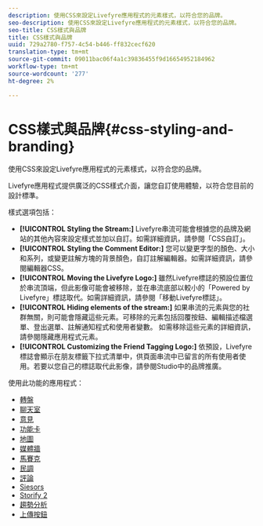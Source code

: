 ```yaml
---
description: 使用CSS來設定Livefyre應用程式的元素樣式，以符合您的品牌。
seo-description: 使用CSS來設定Livefyre應用程式的元素樣式，以符合您的品牌。
seo-title: CSS樣式與品牌
title: CSS樣式與品牌
uuid: 729a2780-f757-4c54-b446-ff832cecf620
translation-type: tm+mt
source-git-commit: 09011bac06f4a1c39836455f9d16654952184962
workflow-type: tm+mt
source-wordcount: '277'
ht-degree: 2%

---
```



# CSS樣式與品牌{#css-styling-and-branding}

使用CSS來設定Livefyre應用程式的元素樣式，以符合您的品牌。

Livefyre應用程式提供廣泛的CSS樣式介面，讓您自訂使用體驗，以符合您目前的設計標準。

樣式選項包括：

* **[!UICONTROL Styling the Stream:]** Livefyre串流可能會根據您的品牌及網站的其他內容來設定樣式並加以自訂。如需詳細資訊，請參閱「CSS自訂」。
* **[!UICONTROL Styling the Comment Editor:]** 您可以變更字型的顏色、大小和系列，或變更註解方塊的背景顏色，自訂註解編輯器。如需詳細資訊，請參閱編輯器CSS。
* **[!UICONTROL Moving the Livefyre Logo:]** 雖然Livefyre標誌的預設位置位於串流頂端，但此影像可能會被移除，並在串流底部以較小的「Powered by Livefyre」標誌取代。如需詳細資訊，請參閱「移動Livefyre標誌」。
* **[!UICONTROL Hiding elements of the stream:]** 如果串流的元素與您的社群無關，則可能會隱藏這些元素。可移除的元素包括回覆按鈕、編輯描述檔選單、登出選單、註解通知程式和使用者變數。 如需移除這些元素的詳細資訊，請參閱隱藏應用程式元素。
* **[!UICONTROL Customizing the Friend Tagging Logo:]** 依預設，Livefyre標誌會顯示在朋友標籤下拉式清單中，供頁面串流中已留言的所有使用者使用。若要以您自己的標誌取代此影像，請參閱Studio中的品牌推廣。

使用此功能的應用程式：

* [轉盤](/help/using/c-about-apps/c-carousel-app/c-carousel-app.md#c_carousel_app)
* [聊天室](/help/using/c-about-apps/c-chat-app/c-chat-app.md#c_chat_app)
* [意見](/help/using/c-about-apps/c-comments/c-comments.md)
* [功能卡](/help/using/c-about-apps/c-feature-card-app/c-feature-card-app.md#c_feature_card_app)
* [地圖](/help/using/c-about-apps/c-map-app/c-map-app.md#c_map_app)
* [媒體牆](/help/using/c-about-apps/c-media-wall-app/c-media-wall-app.md#c_media_wall_app)
* [馬賽克](/help/using/c-about-apps/c-mosaic-app/c-mosaic-app.md#c_mosaic_app)
* [民調](/help/using/c-about-apps/c-polls-app/c-polls-app.md#c_polls_app)
* [評論](/help/using/c-about-apps/c-reviews-app/c-reviews-app.md#c_reviews_app)
* [Siesors](/help/using/c-about-apps/c-sidenotes-app/c-sidenotes-app.md#c_sidenotes_app)
* [Storify 2](/help/using/c-about-apps/c-storify2/c-storify2.md#c_storify2)
* [趨勢分析](/help/using/c-about-apps/c-trending-app/c-trending-app.md#c_trending_app)
* [上傳按鈕](/help/using/c-about-apps/c-upload-button-app/c-upload-button-app.md#c_upload_button_app)

